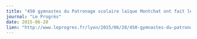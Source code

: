 ```yaml
---
title: "450 gymnastes du Patronage scolaire laïque Montchat ont fait leur show vendredi soir"
journal: "Le Progrès"
date: 2015-06-28
lien: "http://www.leprogres.fr/lyon/2015/06/28/450-gymnastes-du-patronage-scolaire-laique-montchat-ont-fait-leur-show-vendredi-soir"
---
```

